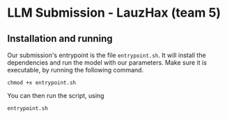 # LLM Submission - LauzHax (team 5)

## Installation and running

Our submission's entrypoint is the file `entrypoint.sh`. It will install the dependencies and run the model with our parameters.
Make sure it is executable, by running the following command.

```shell
chmod +x entrypoint.sh
```

You can then run the script, using

```shell
entrypoint.sh
```